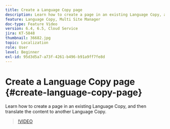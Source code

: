 ```yaml
---
title: Create a Language Copy page
description: Learn how to create a page in an existing Language Copy, and then translate the content to another Language Copy.
feature: Language Copy, Multi Site Manager
doc-type: Feature Video
version: 6.4, 6.5, Cloud Service
jira: KT-5848
thumbnail: 36682.jpg
topic: Localization
role: User
level: Beginner
exl-id: 95d3d5a7-a73f-4261-b496-b91a9ff7fe8d
---
```

# Create a Language Copy page {#create-language-copy-page}

Learn how to create a page in an existing Language Copy, and then translate the content to another Language Copy.

>[!VIDEO](https://video.tv.adobe.com/v/36682?quality=12&learn=on)
